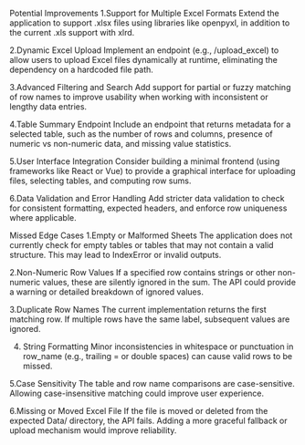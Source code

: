 Potential Improvements
1.Support for Multiple Excel Formats
Extend the application to support .xlsx files using libraries like openpyxl, in addition to the current .xls support with xlrd.

2.Dynamic Excel Upload
Implement an endpoint (e.g., /upload_excel) to allow users to upload Excel files dynamically at runtime, eliminating the dependency on a hardcoded file path.

3.Advanced Filtering and Search
Add support for partial or fuzzy matching of row names to improve usability when working with inconsistent or lengthy data entries.

4.Table Summary Endpoint
Include an endpoint that returns metadata for a selected table, such as the number of rows and columns, presence of numeric vs non-numeric data, and missing value statistics.

5.User Interface Integration
Consider building a minimal frontend (using frameworks like React or Vue) to provide a graphical interface for uploading files, selecting tables, and computing row sums.

6.Data Validation and Error Handling
Add stricter data validation to check for consistent formatting, expected headers, and enforce row uniqueness where applicable.

Missed Edge Cases
1.Empty or Malformed Sheets
The application does not currently check for empty tables or tables that may not contain a valid structure. This may lead to IndexError or invalid outputs.

2.Non-Numeric Row Values
If a specified row contains strings or other non-numeric values, these are silently ignored in the sum. The API could provide a warning or detailed breakdown of ignored values.

3.Duplicate Row Names
The current implementation returns the first matching row. If multiple rows have the same label, subsequent values are ignored.

4. String Formatting
Minor inconsistencies in whitespace or punctuation in row_name (e.g., trailing = or double spaces) can cause valid rows to be missed.

5.Case Sensitivity
The table and row name comparisons are case-sensitive. Allowing case-insensitive matching could improve user experience.

6.Missing or Moved Excel File
If the file is moved or deleted from the expected Data/ directory, the API fails. Adding a more graceful fallback or upload mechanism would improve reliability.
